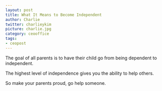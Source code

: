 ```yaml
---
layout: post
title: What It Means to Become Independent
author: Charlie
twitter: charlieykim
picture: charlie.jpg
category: ceooffice
tags:
- ceopost
---
```


The goal of all parents is to have their child go from being dependent to independent.

The highest level of independence gives you the ability to help others.

So make your parents proud, go help someone.
